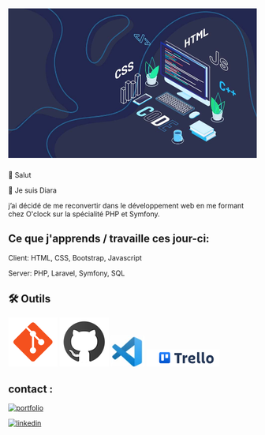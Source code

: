 # ![Logo](https://github.com/DiaraCAMARA/DiaraCAMARA/blob/29e1de254326a8292dbdf7860b8d84ba1f3e371a/dev%20web.jpg)


👋 Salut 

👤 Je suis Diara 

j’ai décidé de me reconvertir dans le développement web en me formant chez O'clock sur la spécialité PHP et Symfony. 


  
## Ce que j'apprends / travaille ces jour-ci:
 
Client: HTML, CSS, Bootstrap, Javascript

Server: PHP,  Laravel, Symfony, SQL



## 🛠 Outils 

![](https://github.com/DiaraCAMARA/DiaraCAMARA/blob/29e1de254326a8292dbdf7860b8d84ba1f3e371a/git.png)   ![](https://github.com/DiaraCAMARA/DiaraCAMARA/blob/29e1de254326a8292dbdf7860b8d84ba1f3e371a/github.png)   ![](https://github.com/DiaraCAMARA/DiaraCAMARA/blob/ebd3e8c7b1b01a875e129ad3bd23aedbb2fe00df/vs.png) ![](https://github.com/DiaraCAMARA/DiaraCAMARA/blob/ebd3e8c7b1b01a875e129ad3bd23aedbb2fe00df/Capture%20d%E2%80%99%C3%A9cran%202023-06-22%20002955.png)


## contact : 
[![portfolio](https://img.shields.io/badge/my_portfolio-000?style=for-the-badge&logo=ko-fi&logoColor=white)](https://diaracamara.github.io/)

[![linkedin](https://img.shields.io/badge/linkedin-0A66C2?style=for-the-badge&logo=linkedin&logoColor=white)](https://www.linkedin.com/in/diara-camara-75495427b)



<!---
DiaraCAMARA/DiaraCAMARA is a ✨ special ✨ repository because its `README.md` (this file) appears on your GitHub profile.
You can click the Preview link to take a look at your changes.
--->

